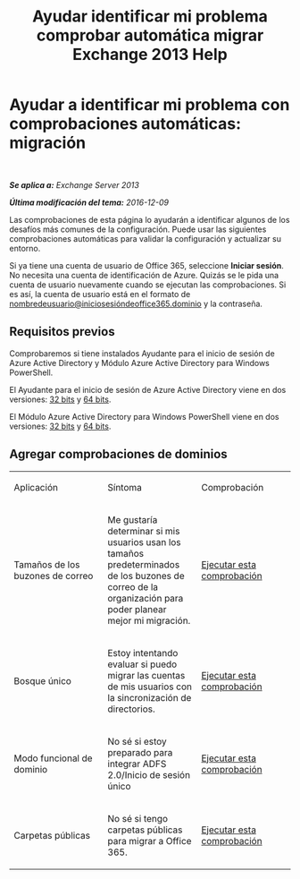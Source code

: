 ﻿---
title: 'Ayudar identificar mi problema comprobar automática migrar Exchange 2013 Help'
TOCTitle: 'Ayudar a identificar mi problema con comprobaciones automáticas: migración'
ms:assetid: c1cd235d-8e8b-44a8-862d-9d36dc3a44c3
ms:mtpsurl: https://technet.microsoft.com/es-es/library/Dn793980(v=EXCHG.150)
ms:contentKeyID: 62633068
ms.date: 05/22/2018
mtps_version: v=EXCHG.150
ms.translationtype: MT
---

# Ayudar a identificar mi problema con comprobaciones automáticas: migración

 

_**Se aplica a:** Exchange Server 2013_

_**Última modificación del tema:** 2016-12-09_

Las comprobaciones de esta página lo ayudarán a identificar algunos de los desafíos más comunes de la configuración. Puede usar las siguientes comprobaciones automáticas para validar la configuración y actualizar su entorno.

Si ya tiene una cuenta de usuario de Office 365, seleccione **Iniciar sesión**. No necesita una cuenta de identificación de Azure. Quizás se le pida una cuenta de usuario nuevamente cuando se ejecutan las comprobaciones. Si es así, la cuenta de usuario está en el formato de nombredeusuario@iniciosesióndeoffice365.dominio y la contraseña.

## Requisitos previos

Comprobaremos si tiene instalados Ayudante para el inicio de sesión de Azure Active Directory y Módulo Azure Active Directory para Windows PowerShell.

El Ayudante para el inicio de sesión de Azure Active Directory viene en dos versiones: [32 bits](https://go.microsoft.com/fwlink/?linkid=286261) y [64 bits](https://go.microsoft.com/fwlink/?linkid=286262).

El Módulo Azure Active Directory para Windows PowerShell viene en dos versiones: [32 bits](https://go.microsoft.com/fwlink/?linkid=286258) y [64 bits](https://go.microsoft.com/fwlink/?linkid=286259).

## Agregar comprobaciones de dominios


<table>
<colgroup>
<col style="width: 33%" />
<col style="width: 33%" />
<col style="width: 33%" />
</colgroup>
<tbody>
<tr class="odd">
<td><p>Aplicación</p></td>
<td><p>Síntoma</p></td>
<td><p>Comprobación</p></td>
</tr>
<tr class="even">
<td><p>Tamaños de los buzones de correo</p></td>
<td><p>Me gustaría determinar si mis usuarios usan los tamaños predeterminados de los buzones de correo de la organización para poder planear mejor mi migración.</p></td>
<td><p><a href="https://go.microsoft.com/?linkid=9834877">Ejecutar esta comprobación</a></p></td>
</tr>
<tr class="odd">
<td><p>Bosque único</p></td>
<td><p>Estoy intentando evaluar si puedo migrar las cuentas de mis usuarios con la sincronización de directorios.</p></td>
<td><p><a href="https://go.microsoft.com/?linkid=9834875">Ejecutar esta comprobación</a></p></td>
</tr>
<tr class="even">
<td><p>Modo funcional de dominio</p></td>
<td><p>No sé si estoy preparado para integrar ADFS 2.0/Inicio de sesión único</p></td>
<td><p><a href="https://go.microsoft.com/?linkid=9834876">Ejecutar esta comprobación</a></p></td>
</tr>
<tr class="odd">
<td><p>Carpetas públicas</p></td>
<td><p>No sé si tengo carpetas públicas para migrar a Office 365.</p></td>
<td><p><a href="https://go.microsoft.com/?linkid=9834896">Ejecutar esta comprobación</a></p></td>
</tr>
</tbody>
</table>

